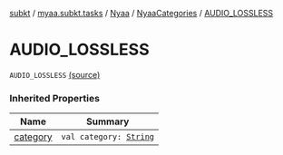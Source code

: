 [subkt](../../../index.md) / [myaa.subkt.tasks](../../index.md) / [Nyaa](../index.md) / [NyaaCategories](index.md) / [AUDIO_LOSSLESS](./-a-u-d-i-o_-l-o-s-s-l-e-s-s.md)

# AUDIO_LOSSLESS

`AUDIO_LOSSLESS` [(source)](https://github.com/Myaamori/SubKt/blob/0.1.7/src/main/kotlin/myaa/subkt/tasks/tasks.kt#L768)

### Inherited Properties

| Name | Summary |
|---|---|
| [category](category.md) | `val category: `[`String`](https://kotlinlang.org/api/latest/jvm/stdlib/kotlin/-string/index.html) |
